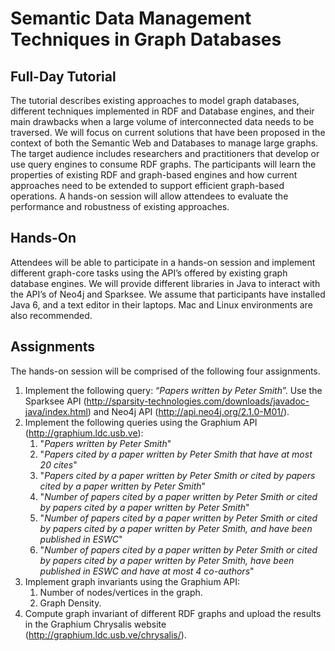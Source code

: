 Semantic Data Management Techniques in Graph Databases
======================================================

Full-Day Tutorial
-----------------

The tutorial describes existing approaches to model graph databases, different techniques implemented in RDF and Database engines, and their main drawbacks when a large volume of interconnected data needs to be traversed. We will focus on current solutions that have been proposed in the context of both the Semantic Web and Databases to manage large graphs. The target audience includes researchers and practitioners that develop or use query engines to consume RDF graphs. The participants will learn the properties of existing RDF and graph-based engines and how current approaches need to be extended to support  efficient graph-based  operations. A hands-on session will allow attendees to evaluate  the performance and robustness of existing approaches.

Hands-On
--------

Attendees will be able to participate in a hands-on session and implement different graph-core tasks using the API’s offered by existing graph database engines. We will provide different libraries in Java to interact with the API’s of Neo4j and Sparksee. We assume that participants have installed Java 6, and a text editor in their laptops. Mac and Linux environments are also recommended.

Assignments
-----------

The hands-on session will be comprised of the following four assignments.

1. Implement the following query: “_Papers written by Peter Smith_”. Use the Sparksee API (http://sparsity-technologies.com/downloads/javadoc-java/index.html) and Neo4j API (http://api.neo4j.org/2.1.0-M01/).
2. Implement the following queries using the Graphium API (http://graphium.ldc.usb.ve):
	1. "_Papers written by Peter Smith_"
	2. "_Papers cited by a paper written by Peter Smith that have at most 20 cites_"
	3. "_Papers cited by a paper written by Peter Smith or cited by papers cited by a paper written by Peter Smith_"
	4. "_Number of papers cited by a paper written by Peter Smith or cited by papers cited by a paper written by Peter Smith_"
	5. "_Number of papers cited by a paper written by Peter Smith or cited by papers cited by a paper written by Peter Smith, and have been published in ESWC_"
	6. "_Number of papers cited by a paper written by Peter Smith or cited by papers cited by a paper written by Peter Smith, have been published in ESWC and have at most 4 co-authors_"
3. Implement graph invariants using the Graphium API:
	1. Number of nodes/vertices in the graph.
	2. Graph Density.
4. Compute graph invariant of different RDF graphs and upload the results in the Graphium Chrysalis website (http://graphium.ldc.usb.ve/chrysalis/).
